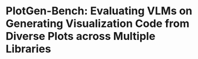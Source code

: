 # PlotGen-Bench: Evaluating VLMs on Generating Visualization Code from Diverse Plots across Multiple Libraries
